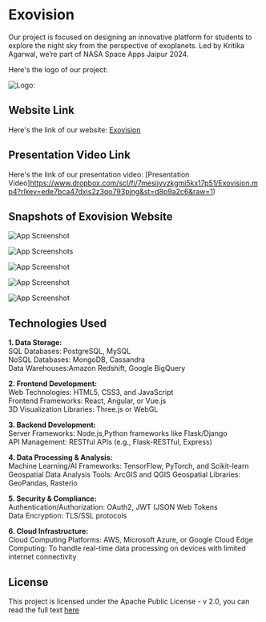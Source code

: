 
# Exovision

Our project is focused on designing an innovative platform for students to explore the night sky from the perspective of exoplanets. Led by Kritika Agarwal, we’re part of NASA Space Apps Jaipur 2024.

Here's the logo of our project:

![Logo:](https://www.dropbox.com/scl/fi/z7ggxtx0w2tvv2iap5psd/logo-BLACK-transparent.png?rlkey=y1ef65sm7haja62r9zw82fi5h&st=pfn8umk9&raw=1)

## Website Link

Here's the link of our website: [Exovision](https://exovision.flutterflow.app/)

## Presentation Video Link

Here's the link of our presentation video: [Presentation Video]https://www.dropbox.com/scl/fi/7mesijyvzkgmi5kx17p51/Exovision.mp4?rlkey=ede7bca47dxis2z3qo793pjng&st=d8p9a2c6&raw=1)  

## Snapshots of Exovision Website

![App Screenshot](https://www.dropbox.com/scl/fi/thivcq6sz02vmf9dwow5q/WhatsApp-Image-2024-10-04-at-8.52.08-PM-2.jpeg?rlkey=66xcv1cw2rdp40e7h75we9w1t&st=61alqxns&raw=1)

![App Screenshots](https://www.dropbox.com/scl/fi/bumpi8gdo7w7uwnitksn8/WhatsApp-Image-2024-10-04-at-8.52.02-PM.jpeg?rlkey=efris08k5iyalphn5o3dbwjhq&st=z04wvfxt&raw=1)

![App Screenshot](https://www.dropbox.com/scl/fi/vdgwnh9x19cnxairobllk/WhatsApp-Image-2024-10-04-at-8.51.58-PM-1.jpeg?rlkey=rjmdfzjrxran4vivaorwwynqo&st=uyju690l&raw=1)

![App Screenshot](https://www.dropbox.com/scl/fi/u6udmia946a7nu4l9uh92/WhatsApp-Image-2024-10-04-at-8.52.08-PM-1.jpeg?rlkey=lzw5ygv9kw4q0niesmaho91uk&st=0gzcyjhv&raw=1)

![App Screenshot](https://www.dropbox.com/scl/fi/d7ly5dcw2n3pw93uuo1c9/WhatsApp-Image-2024-10-04-at-8.52.00-PM.jpeg?rlkey=eb2mczvja7ftz0383jf2ucu9v&st=xd5gibtr&raw=1)





## Technologies Used
**1. Data Storage:**  
SQL Databases: PostgreSQL, MySQL  
NoSQL Databases: MongoDB, Cassandra  
Data Warehouses:Amazon Redshift, Google BigQuery

**2. Frontend Development:**  
Web Technologies: HTML5, CSS3, and JavaScript  
Frontend Frameworks: React, Angular, or Vue.js  
3D Visualization Libraries: Three.js or WebGL

**3. Backend Development:**  
Server Frameworks: Node.js,Python frameworks like Flask/Django  
API Management: RESTful APIs (e.g., Flask-RESTful, Express)

**4. Data Processing & Analysis:**  
Machine Learning/AI Frameworks: TensorFlow, PyTorch, and Scikit-learn  
Geospatial Data Analysis Tools: ArcGIS and QGIS
Geospatial Libraries: GeoPandas, Rasterio

**5. Security & Compliance:**  
Authentication/Authorization: OAuth2, JWT (JSON Web Tokens  
Data Encryption: TLS/SSL protocols

**6. Cloud Infrastructure:**  
Cloud Computing Platforms: AWS, Microsoft Azure, or Google Cloud
Edge Computing: To handle real-time data processing on devices with limited internet connectivity
## License

This project is licensed under the Apache Public License - v 2.0, you can read the full text [here](https://github.com/srishtinsaan/NASA-Space-Apps-Challenge-2024?tab=Apache-2.0-1-ov-file) 

